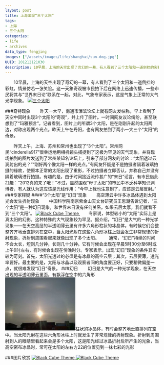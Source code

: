 ```yaml
---
layout: post
title: 上海出现“三个太阳”
tags: 
- 上海
- 三个太阳
categories:
- life
- archives
data_type: fengjing
images: ["/assets/images/life/shanghai/sun-dog.jpg"]
UUID: 201212121030
description: 10早晨，上海的天空出现了奇幻的一幕，有人看到了三个太阳和一道倒挂的彩虹，情景仿若一张笑脸。这一天象奇观被市民拍下后在网络上迅速传播，一些市民将其与“世界末日论”联系在一起，对此，气象专家表示，这是气象上正常的大气光学现象。
---
```


  　　10早晨，上海的天空出现了奇幻的一幕，有人看到了三个太阳和一道倒挂的彩虹，情景仿若一张笑脸。这一天象奇观被市民拍下后在网络上迅速传播，一些市民将其与“世界末日论”联系在一起，对此，气象专家表示，这是气象上正常的大气光学现象。
<a href="{{site.aliyun_oss}}/assets/images/life/shanghai/sun-dog.jpg" alt="三个太阳">
<img src="{{site.aliyun_oss}}/assets/images/life/shanghai/sun-dog.jpg" alt="三个太阳"  width="580px" ></img>
</a>

###奇特现象
　　昨天一大早，南通市濠滨论坛上就有网友发帖称，早上看到了天空中同时出现3个太阳的“奇观”，并上传了图片。一时间网友议论纷纷，甚至联想到了“玛雅预言”。记者看到，图片上的所谓3个太阳，是在刚刚升起的太阳两边，对称出现两个光点。昨天上午在丹阳，也有网友拍到了两小一大三个“太阳”的奇景。

　　昨天上午，上海、苏州和常州也出现了“3个太阳”。常州网民“cinderella917”很幸运地用相机镜头捕捉到了这极为罕见的天气现象，并将现场拍到的图片发送到了常州某知名论坛上，引来了部分网友的讨论：“太阳透过云洞射出的光？”“刚好两个像太阳一样的光点。”有网友怀疑是不是拍摄者隔着玻璃拍摄的缘故，使原本正常的太阳出现了重影，不过拍摄者立即否认，并称自己并没有隔着玻璃进行拍摄。有趣的是，由于时间接近流传甚广的“末日”谣言，有市民借此打趣：“2012真的来了哦！”不过，显然围观“母子太阳”的市民中不乏科学知识渊博者，有人就认为这应该是光线作用：“今早上我也注意到了，应该是云层反射。”
###专家释疑
####“3个太阳”是“幻日”现象
　　高空薄云中许多冰晶体遇到太阳光会发生折射现象
　　中国科学院南京紫金山天文台研究员王思潮告诉记者，“三个太阳”是一种幻日现象，和世界末日没有任何关系。如果云层太厚，我们就看不到“三个太阳”。
<a href="{{site.aliyun_oss}}/assets/images/life/shanghai/sun-dog-2.jpg">
<img src="{{site.aliyun_oss}}/assets/images/life/shanghai/sun-dog-2.jpg" alt="Black Cube Theme"  class="img-right" width="230px" ></img>
</a>
　　专家说，体型较小的“太阳”实际上是真太阳的幻影，这种特殊的大气现象较为罕见。据介绍，“幻日”是大气的一种光学现象——在天空高层的半透明薄云里有许多六角形柱状的冰晶体，有时候它们会整整齐齐地垂直排列在空中，当太阳光射在这些六角形冰柱上就会发生非常规律的折射现象，折射到周围看起来就像出现了多个太阳。
　　通常，“幻日”持续的时间不会太长，短则几分钟，长则几十分钟。它有时候会出现在早晨5时30分至6时或上午9时左右，有时候会出现在傍晚时分。专家表示，出现“幻日”现象的条件其实较为苛刻。首先，太阳光透过的必须是有冰晶的高空云层；其次，云层要薄，透光率要好。最主要的是，太阳与冰晶以及观察者间的角度要正好，只要稍微偏差一点，就很难发现“幻日”奇景。
###幻日
　　幻日是大气的一种光学现象，在天空出现的半透明薄云里面，有飘浮在空中的六角形<img src="/assets/images/life/shanghai/sun-dog-4.jpg" class="img-right" alt="Black Cube Theme"  width="230px" ></img>柱状的冰晶体，有时会整齐地垂直排列在空中。当太阳光射在这些六角形冰柱上时就发生了非常规律的折射现象。折射到周围射到人的眼睛里看起来会是多个太阳，这是阳光经过冰晶折射后所产生的光象，当高空密布冰晶时，常可在太阳的左右方22的位置见到一抹七彩的光影

###图片欣赏
<a href="{{site.aliyun_oss}}/assets/images/life/shanghai/sun-dog-2.jpg">
<img src="{{site.aliyun_oss}}/assets/images/life/shanghai/sun-dog-2.jpg" alt="Black Cube Theme"  width="580px" ></img>
</a>
<a href="{{site.aliyun_oss}}/assets/images/life/shanghai/sun-dog-3.jpg">
<img src="{{site.aliyun_oss}}/assets/images/life/shanghai/sun-dog-3.jpg" alt="Black Cube Theme"  width="580px" ></img>
</a>


